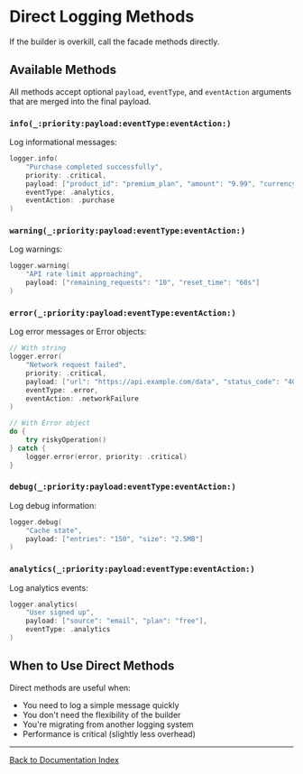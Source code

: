 # Direct Logging Methods

If the builder is overkill, call the facade methods directly.

## Available Methods

All methods accept optional `payload`, `eventType`, and `eventAction` arguments that are merged into the final payload.

### `info(_:priority:payload:eventType:eventAction:)`

Log informational messages:

```swift
logger.info(
    "Purchase completed successfully",
    priority: .critical,
    payload: ["product_id": "premium_plan", "amount": "9.99", "currency": "USD"],
    eventType: .analytics,
    eventAction: .purchase
)
```

### `warning(_:priority:payload:eventType:eventAction:)`

Log warnings:

```swift
logger.warning(
    "API rate limit approaching",
    payload: ["remaining_requests": "10", "reset_time": "60s"]
)
```

### `error(_:priority:payload:eventType:eventAction:)`

Log error messages or Error objects:

```swift
// With string
logger.error(
    "Network request failed",
    priority: .critical,
    payload: ["url": "https://api.example.com/data", "status_code": "404"],
    eventType: .error,
    eventAction: .networkFailure
)

// With Error object
do {
    try riskyOperation()
} catch {
    logger.error(error, priority: .critical)
}
```

### `debug(_:priority:payload:eventType:eventAction:)`

Log debug information:

```swift
logger.debug(
    "Cache state",
    payload: ["entries": "150", "size": "2.5MB"]
)
```

### `analytics(_:priority:payload:eventType:eventAction:)`

Log analytics events:

```swift
logger.analytics(
    "User signed up",
    payload: ["source": "email", "plan": "free"],
    eventType: .analytics
)
```

## When to Use Direct Methods

Direct methods are useful when:
- You need to log a simple message quickly
- You don't need the flexibility of the builder
- You're migrating from another logging system
- Performance is critical (slightly less overhead)

---

[Back to Documentation Index](../index.md)

